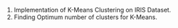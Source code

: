 1. Implementation of K-Means Clustering on IRIS Dataset.
2. Finding Optimum number of clusters for K-Means.
